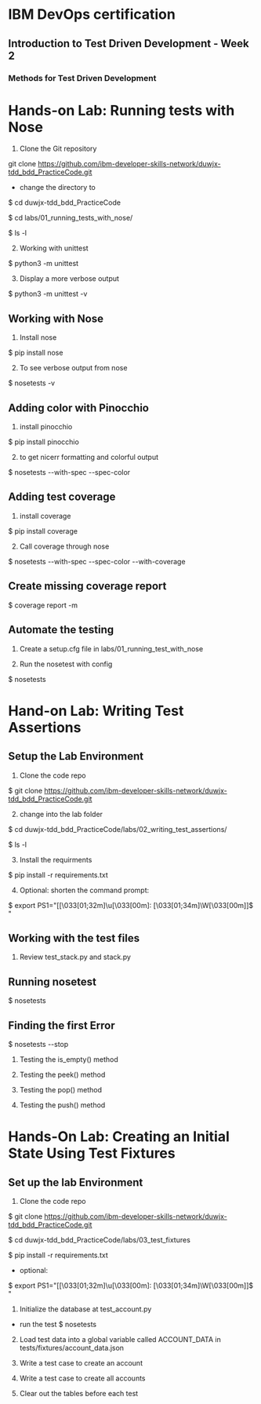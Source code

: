 # IBM DevOps certification
## Introduction to Test Driven Development - Week 2
### Methods for Test Driven Development

# Hands-on Lab: Running tests with Nose

1. Clone the Git repository

git clone <https://github.com/ibm-developer-skills-network/duwjx-tdd_bdd_PracticeCode.git>

* change the directory to 

$ cd duwjx-tdd_bdd_PracticeCode

$ cd labs/01_running_tests_with_nose/

$ ls -l

2. Working with unittest

$ python3 -m unittest

3. Display a more verbose output

$ python3 -m unittest -v

## Working with Nose

1. Install nose

$ pip install nose

2. To see verbose output from nose

$ nosetests -v

## Adding color with Pinocchio

1. install pinocchio

$ pip install pinocchio

2. to get nicerr formatting and colorful output 

$ nosetests --with-spec --spec-color
## Adding test coverage

1. install coverage

$ pip install coverage

2. Call coverage through nose

$ nosetests --with-spec --spec-color --with-coverage
## Create missing coverage report

$ coverage report -m

## Automate the testing

1. Create a setup.cfg file in labs/01_running_test_with_nose

2. Run the nosetest with config

$ nosetests

# Hand-on Lab: Writing Test Assertions

## Setup the Lab Environment

1. Clone the code repo

$ git clone <https://github.com/ibm-developer-skills-network/duwjx-tdd_bdd_PracticeCode.git>

2. change into the lab folder

$ cd duwjx-tdd_bdd_PracticeCode/labs/02_writing_test_assertions/

$ ls -l

3. Install the requirments

$ pip install -r requirements.txt

4. Optional: shorten the command prompt:

$ export PS1="[\[\033[01;32m\]\u\[\033[00m\]: \[\033[01;34m\]\W\[\033[00m\]]\$ "

## Working with the test files
1. Review test_stack.py and stack.py

## Running nosetest

$ nosetests

## Finding the first Error

$ nosetests --stop

1. Testing the is_empty() method

2. Testing the peek() method
3. Testing the pop() method
4. Testing the push() method

# Hands-On Lab: Creating an Initial State Using Test Fixtures

## Set up the lab Environment

1. Clone the code repo

$ git clone <https://github.com/ibm-developer-skills-network/duwjx-tdd_bdd_PracticeCode.git>

$
cd duwjx-tdd_bdd_PracticeCode/labs/03_test_fixtures

$ pip install -r requirements.txt

* optional:

$ export PS1="[\[\033[01;32m\]\u\[\033[00m\]: \[\033[01;34m\]\W\[\033[00m\]]\$ "

1. Initialize the database at test_account.py

* run the test $ nosetests

2. Load test data into a global variable called ACCOUNT_DATA in tests/fixtures/account_data.json

3. Write a test case to create an account

4. Write a test case to create all accounts
5. Clear out the tables before each test
